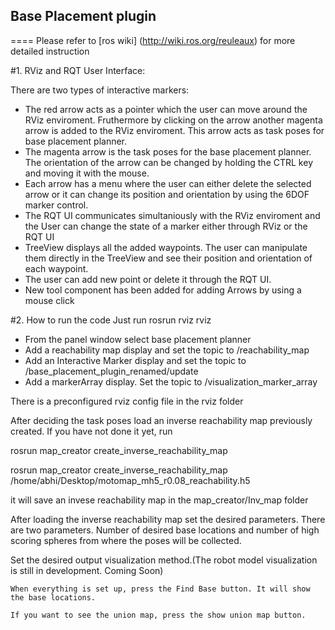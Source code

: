 ## Base Placement plugin
====
Please refer to [ros wiki] (http://wiki.ros.org/reuleaux) for more detailed instruction

#1. RViz and RQT User Interface:

There are two types of interactive markers:
  - The red arrow acts as a pointer which the user can move around the RViz enviroment. Fruthermore by clicking on the arrow another magenta arrow is added to the RViz enviroment. This arrow acts as task poses for base placement planner.
  - The magenta arrow is the task poses for the base placement planner. The orientation of the arrow can be changed by holding the CTRL key and moving it with the mouse.
  - Each arrow has a menu where the user can either delete the selected arrow or it can change its position and orientation by using the 6DOF marker control.
  - The RQT UI communicates simultaniously with the RViz enviroment and the User can change the state of a marker either through RViz or the RQT UI 
  - TreeView displays all the added waypoints. The user can manipulate them directly in the TreeView and see their position and orientation of each waypoint.
  - The user can add new point or delete it through the RQT UI.
  - New tool component has been added for adding Arrows by using a mouse click

#2. How to run the code
  Just run rosrun rviz rviz

  - From the panel window select base placement planner
  - Add a reachability map display and set the topic to /reachability_map
  - Add an Interactive Marker display and set the topic to /base_placement_plugin_renamed/update
  - Add a markerArray display. Set the topic to /visualization_marker_array

There is a preconfigured rviz config file in the rviz folder

After deciding the task poses load an inverse reachability map previously created. If you have not done it yet, run

rosrun map_creator create_inverse_reachability_map <name of the reachability map>

rosrun map_creator create_inverse_reachability_map /home/abhi/Desktop/motomap_mh5_r0.08_reachability.h5

it will save an invese reachability map in the map_creator/Inv_map folder

After loading the inverse reachability map set the desired parameters. There are two parameters. Number of desired base locations and number of high scoring spheres from where the poses will be collected.

Set the desired output visualization method.(The robot model visualization is still in development. Coming Soon)
```
When everything is set up, press the Find Base button. It will show the base locations.

If you want to see the union map, press the show union map button.




